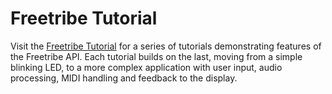 # Freetribe Tutorial

Visit the [Freetribe Tutorial](https://bangcorrupt.github.io/freetribe-tutorial) 
for a series of  tutorials demonstrating features of the Freetribe API.
Each tutorial builds on the last, moving from a simple blinking LED, 
to a more complex application with user input, audio processing,
MIDI handling and feedback to the display.
